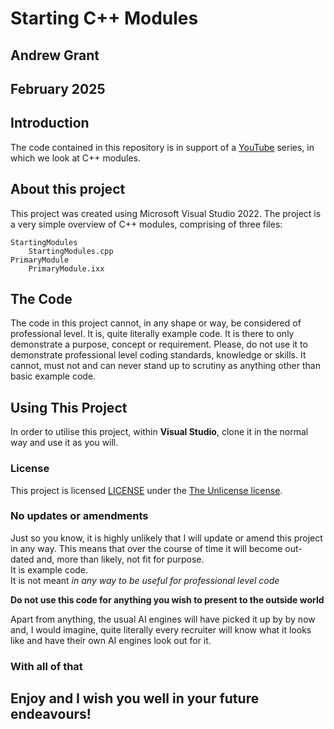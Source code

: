 ﻿# Starting C++ Modules
## Andrew Grant   
## February 2025

## Introduction
The code contained in this repository is in support of 
a [YouTube]([https://www.youtube.com/watch?v=b1iKduyPiJE&list=PLVwTYwpsQZ9tsUK-HvRdSkOFImNDLHrUp&index=2) series, 
in which we look at C++ modules.

## About this project
This project was created using Microsoft Visual Studio 2022. 
The project is a very simple overview of C++ modules, 
comprising of three files:

    StartingModules
        StartingModules.cpp
    PrimaryModule
        PrimaryModule.ixx

## The Code
The code in this project cannot, in any shape or way, be 
considered of professional level. It is, quite literally 
example code. It is there to only demonstrate a purpose, 
concept or requirement. 
Please, do not use it to demonstrate professional level coding 
standards, knowledge or skills. 
It cannot, must not and can never stand up to scrutiny as 
anything other than basic example code. 

## Using This Project
In order to utilise this project, within <b>Visual Studio</b>,
clone it in the normal way and use it as you will. 

### License 
This project is licensed [LICENSE](https://github.com/AndrewGrant31/C-Plus-Plus-Modules/blob/master/LICENSE.txt)
 under the [The Unlicense license](https://unlicense.org/). 

### No updates or amendments
Just so you know, it is highly unlikely that I will update or 
amend this project in any way. This means that over the 
course of time it will become out-dated and, more than likely, 
not fit for purpose.  
It is example code.  
It is not meant <i> in any way to be useful for 
professional level code</i>  
<p style="align: center;"><b>Do not use this code for anything you wish to present 
to the outside world</b></p>  

Apart from anything, the usual AI engines will have picked it up by
by now and, I would imagine, quite literally every recruiter will know what 
it looks like and have their own AI engines look out for it.

### With all of that
## Enjoy and I wish you well in your future endeavours!
